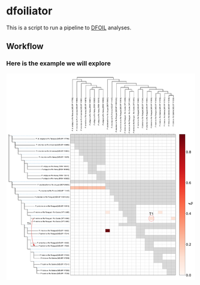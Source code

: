 # dfoiliator
This is a script to run a pipeline to [DFOIL](https://github.com/jbpease/dfoil/) analyses.

## Workflow
### Here is the example we will explore

![alt text](https://github.com/fplmarques/dfoiliator/blob/main/test_files/clade_01_test.png)

